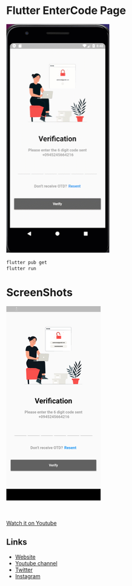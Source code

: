 # Flutter EnterCode Page


![Flutter EnterCode Ui](./assets/images/image1.gif?raw=true "Optional Title")

```
flutter pub get
flutter run
```

# ScreenShots

<img alt="Flutter Beautiful EnterCode Ui" src="./assets/images/image2.png" height="512em"/>

<br><br>
[Watch it on Youtube](https://youtube.com)


## Links

* [Website](https://phloxcompany.com)
* [Youtube channel](https://www.youtube.com/channel/UC6sTNoJi_G_O5lNzc6JgLew)
* [Twitter](https://twitter.com/phloxcompany)
* [Instagram](https://instagram.com/phloxcompany)
